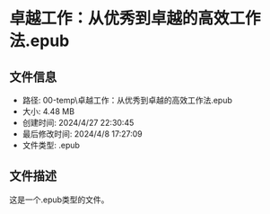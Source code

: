 ﻿# 卓越工作：从优秀到卓越的高效工作法.epub

## 文件信息
- 路径: 00-temp\卓越工作：从优秀到卓越的高效工作法.epub
- 大小: 4.48 MB
- 创建时间: 2024/4/27 22:30:45
- 最后修改时间: 2024/4/8 17:27:09
- 文件类型: .epub

## 文件描述
这是一个.epub类型的文件。

